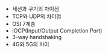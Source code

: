 * 세션과 쿠기의 차이점
* TCP와 UDP의 차이점
* OSI 7계층
* IOCP(Input/Output Completion Port)
* 3-way handshaking
* 4G와 5G의 차이
